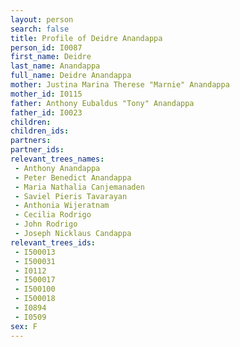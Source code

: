 ```yaml
---
layout: person
search: false
title: Profile of Deidre Anandappa
person_id: I0087
first_name: Deidre
last_name: Anandappa
full_name: Deidre Anandappa
mother: Justina Marina Therese "Marnie" Anandappa
mother_id: I0115
father: Anthony Eubaldus "Tony" Anandappa
father_id: I0023
children:
children_ids:
partners:
partner_ids:
relevant_trees_names:
 - Anthony Anandappa
 - Peter Benedict Anandappa
 - Maria Nathalia Canjemanaden
 - Saviel Pieris Tavarayan
 - Anthonia Wijeratnam
 - Cecilia Rodrigo
 - John Rodrigo
 - Joseph Nicklaus Candappa
relevant_trees_ids:
 - I500013
 - I500031
 - I0112
 - I500017
 - I500100
 - I500018
 - I0894
 - I0509
sex: F
---
```


